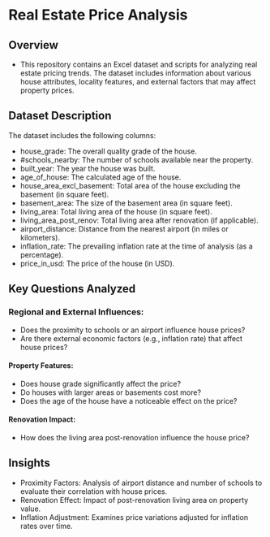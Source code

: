 # Real Estate Price Analysis
## Overview
- This repository contains an Excel dataset and scripts for analyzing real estate pricing trends. The dataset includes information about various house attributes, locality features, and external factors that may affect property prices.

## Dataset Description
The dataset includes the following columns:

  - house_grade: The overall quality grade of the house.
  - #schools_nearby: The number of schools available near the property.
  - built_year: The year the house was built.
  - age_of_house: The calculated age of the house.
  - house_area_excl_basement: Total area of the house excluding the basement (in square feet).
  - basement_area: The size of the basement area (in square feet).
  - living_area: Total living area of the house (in square feet).
  - living_area_post_renov: Total living area after renovation (if applicable).
  - airport_distance: Distance from the nearest airport (in miles or kilometers).
  - inflation_rate: The prevailing inflation rate at the time of analysis (as a percentage).
  - price_in_usd: The price of the house (in USD).
## Key Questions Analyzed
### Regional and External Influences:

- Does the proximity to schools or an airport influence house prices?
- Are there external economic factors (e.g., inflation rate) that affect house prices?
#### Property Features:

- Does house grade significantly affect the price?
- Do houses with larger areas or basements cost more?
- Does the age of the house have a noticeable effect on the price?
#### Renovation Impact:

- How does the living area post-renovation influence the house price?

## Insights
- Proximity Factors: Analysis of airport distance and number of schools to evaluate their correlation with house prices.
- Renovation Effect: Impact of post-renovation living area on property value.
- Inflation Adjustment: Examines price variations adjusted for inflation rates over time.
